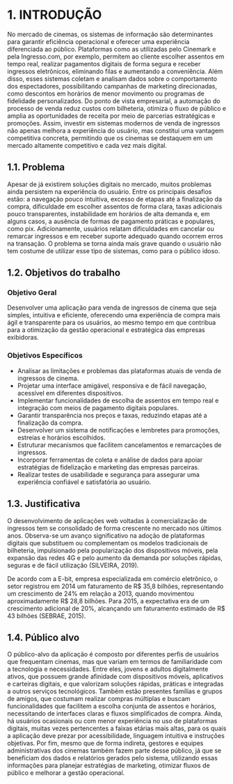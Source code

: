 # 1. INTRODUÇÃO

No mercado de cinemas, os sistemas de informação são determinantes para garantir eficiência operacional e oferecer uma experiência diferenciada ao público. Plataformas como as utilizadas pelo Cinemark e pela Ingresso.com, por exemplo, permitem ao cliente escolher assentos em tempo real, realizar pagamentos digitais de forma segura e receber ingressos eletrônicos, eliminando filas e aumentando a conveniência. Além disso, esses sistemas coletam e analisam dados sobre o comportamento dos espectadores, possibilitando campanhas de marketing direcionadas, como descontos em horários de menor movimento ou programas de fidelidade personalizados. Do ponto de vista empresarial, a automação do processo de venda reduz custos com bilheteria, otimiza o fluxo de público e amplia as oportunidades de receita por meio de parcerias estratégicas e promoções. Assim, investir em sistemas modernos de venda de ingressos não apenas melhora a experiência do usuário, mas constitui uma vantagem competitiva concreta, permitindo que os cinemas se destaquem em um mercado altamente competitivo e cada vez mais digital.

## 1.1. Problema

Apesar de já existirem soluções digitais no mercado, muitos problemas ainda persistem na experiência do usuário. Entre os principais desafios estão: a navegação pouco intuitiva, excesso de etapas até a finalização da compra, dificuldade em escolher assentos de forma clara, taxas adicionais pouco transparentes, instabilidade em horários de alta demanda e, em alguns casos, a ausência de formas de pagamento práticas e populares, como pix. Adicionamente, usuários relatam dificuldades em cancelar ou remarcar ingressos e em receber suporte adequado quando ocorrem erros na transação. O problema se torna ainda mais grave quando o usuário não tem costume de utilizar esse tipo de sistemas, como para o público idoso.

## 1.2. Objetivos do trabalho

### Objetivo Geral
Desenvolver uma aplicação para venda de ingressos de cinema que seja simples, intuitiva e eficiente, oferecendo uma experiência de compra mais ágil e transparente para os usuários, ao mesmo tempo em que contribua para a otimização da gestão operacional e estratégica das empresas exibidoras.

### Objetivos Específicos
- Analisar as limitações e problemas das plataformas atuais de venda de ingressos de cinema.
- Projetar uma interface amigável, responsiva e de fácil navegação, acessível em diferentes dispositivos.
- Implementar funcionalidades de escolha de assentos em tempo real e integração com meios de pagamento digitais populares.
- Garantir transparência nos preços e taxas, reduzindo etapas até a finalização da compra.
- Desenvolver um sistema de notificações e lembretes para promoções, estreias e horários escolhidos.
- Estruturar mecanismos que facilitem cancelamentos e remarcações de ingressos.
- Incorporar ferramentas de coleta e análise de dados para apoiar estratégias de fidelização e marketing das empresas parceiras.
- Realizar testes de usabilidade e segurança para assegurar uma experiência confiável e satisfatória ao usuário.

## 1.3. Justificativa

O desenvolvimento de aplicações web voltadas à comercialização de ingressos tem se consolidado de forma crescente no mercado nos últimos anos. Observa-se um avanço significativo na adoção de plataformas digitais que substituem ou complementam os modelos tradicionais de bilheteria, impulsionado pela popularização dos dispositivos móveis, pela expansão das redes 4G e pelo aumento da demanda por soluções rápidas, seguras e de fácil utilização (SILVEIRA, 2019).

De acordo com a E-bit, empresa especializada em comércio eletrônico, o setor registrou em 2014 um faturamento de R$ 35,8 bilhões, representando um crescimento de 24% em relação a 2013, quando movimentou aproximadamente R$ 28,8 bilhões. Para 2015, a expectativa era de um crescimento adicional de 20%, alcançando um faturamento estimado de R$ 43 bilhões (SEBRAE, 2015).

## 1.4. Público alvo

O público-alvo da aplicação é composto por diferentes perfis de usuários que frequentam cinemas, mas que variam em termos de familiaridade com a tecnologia e necessidades. Entre eles, jovens e adultos digitalmente ativos, que possuem grande afinidade com dispositivos móveis, aplicativos e carteiras digitais, e que valorizam soluções rápidas, práticas e integradas a outros serviços tecnológicos. Também estão presentes famílias e grupos de amigos, que costumam realizar compras múltiplas e buscam funcionalidades que facilitem a escolha conjunta de assentos e horários, necessitando de interfaces claras e fluxos simplificados de compra. Ainda, há usuários ocasionais ou com menor experiência no uso de plataformas digitais, muitas vezes pertencentes a faixas etárias mais altas, para os quais a aplicação deve prezar por acessibilidade, linguagem intuitiva e instruções objetivas. Por fim, mesmo que de forma indireta, gestores e equipes administrativas dos cinemas também fazem parte desse público, já que se beneficiam dos dados e relatórios gerados pelo sistema, utilizando essas informações para planejar estratégias de marketing, otimizar fluxos de público e melhorar a gestão operacional.
